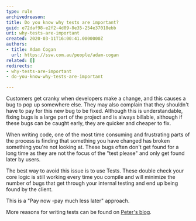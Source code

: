 ```yaml
---
type: rule
archivedreason: 
title: Do you know why tests are important?
guid: e72daf98-e2f2-4d09-8e35-254e37018ebb
uri: why-tests-are-important
created: 2020-03-11T16:00:41.0000000Z
authors:
- title: Adam Cogan
  url: https://ssw.com.au/people/adam-cogan
related: []
redirects:
- why-tests-are-important
- do-you-know-why-tests-are-important

---
```


Customers get cranky when developers make a change, and this causes a bug to pop up somewhere else. They may also complain that they shouldn't have to pay for this new bug to be fixed. Although this is understandable, fixing bugs is a large part of the project and is always billable, although if these bugs can be caught early, they are quicker and cheaper to fix.

<!--endintro-->

When writing code, one of the most time consuming and frustrating parts of the process is finding that something you have changed has broken something you're not looking at. These bugs often don't get found for a long time as they are not the focus of the "test please" and only get found later by users.

The best way to avoid this issue is to use Tests. These double check your core logic is still working every time you compile and will minimize the number of bugs that get through your internal testing and end up being found by the client.

This is a "Pay now -pay much less later" approach.

More reasons for writing tests can be found on [Peter's blog](http&#58;//blog.gfader.com/2010/10/why-are-automated-tests-so-important.html).
